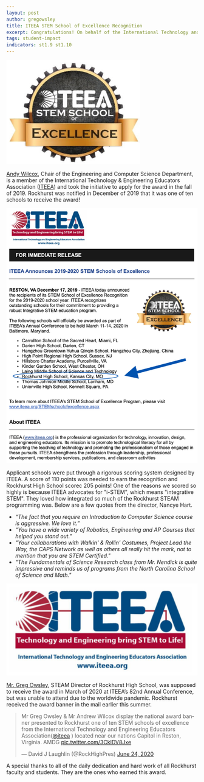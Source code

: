 ```yaml
---
layout: post
author: gregowsley
title: ITEEA STEM School of Excellence Recognition
excerpt: Congratulations! On behalf of the International Technology and Engineering Educators Association (ITEEA), we are pleased to recognize Rockhurst High School as an ITEEA STEM School of Excellence. Recipients of the ITEEA STEM School of Excellence Recognition provide outstanding and robust Integrative STEM education programs.
tags: student-impact
indicators: st1.9 st1.10
---
```

<div class="flex-wrapper">
  <img src="/img/ITEEA STEM School of Excellence.png">
</div>

[Andy Wilcox](http://steam.rockhursths.edu/team/andywilcox/), Chair of the Engineering and Computer Science Department, is a member of the International Technology & Engineering Educators Association ([ITEEA]()) and took the initiative to apply for the award in the fall of 2019. Rockhurst was notified in December of 2019 that it was one of ten schools to receive the award! 

<div class="flex-wrapper">
  <img src="/img/Press Release.png">
</div>

Applicant schools were put through a rigorous scoring system designed by ITEEA. A score of 110 points was needed to earn the recognition and Rockhurst High School scorec 205 points! One of the reasons we scored so highly is because ITEEA advocates for "i-STEM", which means "integrative STEM". They loved how integrated so much of the Rockhurst STEAM programming was. Below are a few quotes from the director, Nancye Hart.


- <i>“The fact that you require an Introduction to Computer Science course is aggressive. We love it.”</i>
- <i>“You have a wide variety of Robotics, Engineering and AP Courses that helped you stand out."</i>
- <i>"Your collaborations with Walkin' & Rollin' Costumes, Project Lead the Way, the CAPS Network as well as others all really hit the mark, not to mention that you are STEM Certified."</i>
- <i>"The Fundamentals of Science Research class from Mr. Nendick is quite impressive and reminds us of programs from the North Carolina School of Science and Math."</i>

<div class="flex-wrapper">
  <img src="/img/ITEEA.png">
</div>

[Mr. Greg Owsley](), STEAM Director of Rockhurst High School, was supposed to receive the award in March of 2020 at ITEEA’s 82nd Annual Conference, but was unable to attend due to the worldwide pandemic. Rockhurst received the award banner in the mail earlier this summer.

<blockquote class="twitter-tweet"><p lang="en" dir="ltr">Mr Greg Owsley &amp; Mr Andrew Wilcox display the national award banner presented to Rockhurst one of ten STEM schools of excellence from the International Technology and Engineering Educators Association(⁦⁦<a href="https://twitter.com/iteea?ref_src=twsrc%5Etfw">@iteea</a>⁩ ) located near our nations Capitol in Reston, Virginia. AMDG <a href="https://t.co/3CkIDV8Jxe">pic.twitter.com/3CkIDV8Jxe</a></p>&mdash; David J Laughlin (@RockHighPres) <a href="https://twitter.com/RockHighPres/status/1275826937173348352?ref_src=twsrc%5Etfw">June 24, 2020</a></blockquote> <script async src="https://platform.twitter.com/widgets.js" charset="utf-8"></script>

A special thanks to all of the daily dedication and hard work of all Rockhurst faculty and students. They are the ones who earned this award.
